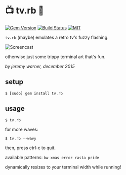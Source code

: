 # :tv: tv.rb :gem:

[![Gem Version](https://badge.fury.io/rb/tv.rb.svg)](https://badge.fury.io/rb/tv.rb)
[![Build Status](https://travis-ci.org/jeremywrnr/tv.rb.svg?branch=master)](https://travis-ci.org/jeremywrnr/tv.rb)
[![MIT](https://img.shields.io/npm/l/alt.svg?style=flat)](http://jeremywrnr.com/mit-license)

`tv.rb` (maybe) emulates a retro tv's fuzzy flashing.

![Screencast](http://i.imgur.com/i2ZUpYh.gif)

otherwise just some trippy terminal art that's fun.

*by jeremy warner, december 2015*


## setup

    $ [sudo] gem install tv.rb

## usage

    $ tv.rb

for more waves:

    $ tv.rb --wavy

then, press ctrl-c to quit.

available patterns: `bw xmas error rasta pride`

dynamically resizes to your terminal width while running!
